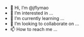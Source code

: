 - 👋 Hi, I’m @jflymao
- 👀 I’m interested in ...
- 🌱 I’m currently learning ...
- 💞️ I’m looking to collaborate on ...
- 📫 How to reach me ...

<!---
jflymao/jflymao is a ✨ special ✨ repository because its `README.md` (this file) appears on your GitHub profile.
You can click the Preview link to take a look at your changes.
--->
